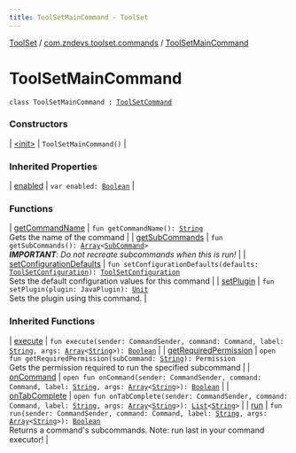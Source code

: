 ```yaml
---
title: ToolSetMainCommand - ToolSet
---
```


[ToolSet](../../index.html) / [com.zndevs.toolset.commands](../index.html) / [ToolSetMainCommand](./index.html)

# ToolSetMainCommand

`class ToolSetMainCommand : `[`ToolSetCommand`](../../com.zndevs.toolset/-tool-set-command/index.html)

### Constructors

| [&lt;init&gt;](-init-.html) | `ToolSetMainCommand()` |

### Inherited Properties

| [enabled](../../com.zndevs.toolset/-tool-set-command/enabled.html) | `var enabled: `[`Boolean`](https://kotlinlang.org/api/latest/jvm/stdlib/kotlin/-boolean/index.html) |

### Functions

| [getCommandName](get-command-name.html) | `fun getCommandName(): `[`String`](https://kotlinlang.org/api/latest/jvm/stdlib/kotlin/-string/index.html)<br>Gets the name of the command |
| [getSubCommands](get-sub-commands.html) | `fun getSubCommands(): `[`Array`](https://kotlinlang.org/api/latest/jvm/stdlib/kotlin/-array/index.html)`<`[`SubCommand`](../../com.zndevs.toolset.commands.tools/-sub-command/index.html)`>`<br>***IMPORTANT**: Do not recreate subcommands when this is run!* |
| [setConfigurationDefaults](set-configuration-defaults.html) | `fun setConfigurationDefaults(defaults: `[`ToolSetConfiguration`](../../com.zndevs.toolset/-tool-set-configuration/index.html)`): `[`ToolSetConfiguration`](../../com.zndevs.toolset/-tool-set-configuration/index.html)<br>Sets the default configuration values for this command |
| [setPlugin](set-plugin.html) | `fun setPlugin(plugin: JavaPlugin): `[`Unit`](https://kotlinlang.org/api/latest/jvm/stdlib/kotlin/-unit/index.html)<br>Sets the plugin using this command. |

### Inherited Functions

| [execute](../../com.zndevs.toolset/-tool-set-command/execute.html) | `fun execute(sender: CommandSender, command: Command, label: `[`String`](https://kotlinlang.org/api/latest/jvm/stdlib/kotlin/-string/index.html)`, args: `[`Array`](https://kotlinlang.org/api/latest/jvm/stdlib/kotlin/-array/index.html)`<`[`String`](https://kotlinlang.org/api/latest/jvm/stdlib/kotlin/-string/index.html)`>): `[`Boolean`](https://kotlinlang.org/api/latest/jvm/stdlib/kotlin/-boolean/index.html) |
| [getRequiredPermission](../../com.zndevs.toolset/-tool-set-command/get-required-permission.html) | `open fun getRequiredPermission(subCommand: `[`String`](https://kotlinlang.org/api/latest/jvm/stdlib/kotlin/-string/index.html)`): Permission`<br>Gets the permission required to run the specified subcommand |
| [onCommand](../../com.zndevs.toolset/-tool-set-command/on-command.html) | `open fun onCommand(sender: CommandSender, command: Command, label: `[`String`](https://kotlinlang.org/api/latest/jvm/stdlib/kotlin/-string/index.html)`, args: `[`Array`](https://kotlinlang.org/api/latest/jvm/stdlib/kotlin/-array/index.html)`<`[`String`](https://kotlinlang.org/api/latest/jvm/stdlib/kotlin/-string/index.html)`>): `[`Boolean`](https://kotlinlang.org/api/latest/jvm/stdlib/kotlin/-boolean/index.html) |
| [onTabComplete](../../com.zndevs.toolset/-tool-set-command/on-tab-complete.html) | `open fun onTabComplete(sender: CommandSender, command: Command, label: `[`String`](https://kotlinlang.org/api/latest/jvm/stdlib/kotlin/-string/index.html)`, args: `[`Array`](https://kotlinlang.org/api/latest/jvm/stdlib/kotlin/-array/index.html)`<`[`String`](https://kotlinlang.org/api/latest/jvm/stdlib/kotlin/-string/index.html)`>): `[`List`](https://kotlinlang.org/api/latest/jvm/stdlib/kotlin.collections/-list/index.html)`<`[`String`](https://kotlinlang.org/api/latest/jvm/stdlib/kotlin/-string/index.html)`>` |
| [run](../../com.zndevs.toolset/-tool-set-command/run.html) | `fun run(sender: CommandSender, command: Command, label: `[`String`](https://kotlinlang.org/api/latest/jvm/stdlib/kotlin/-string/index.html)`, args: `[`Array`](https://kotlinlang.org/api/latest/jvm/stdlib/kotlin/-array/index.html)`<`[`String`](https://kotlinlang.org/api/latest/jvm/stdlib/kotlin/-string/index.html)`>): `[`Boolean`](https://kotlinlang.org/api/latest/jvm/stdlib/kotlin/-boolean/index.html)<br>Returns a command's subcommands. Note: run last in your command executor! |

